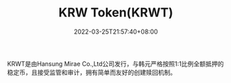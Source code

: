 ﻿---
weight: 
title: "KRW Token(KRWT)"
description: "KRWT是由Hansung Mirae Co.,Ltd公司发行，与韩元严格按照11比例全额抵押的稳定币，且接受监管和审计，拥有简单而友好的创建赎回机制"
date: 2022-03-25T21:57:40+08:00
lastmod: 2022-03-25T16:45:40+08:00
draft: false
authors: ["Metabd"]
featuredImage: "krw-tokenkrwt.webp"
link: ""
tags: ["数字代币","KRW Token(KRWT)"]
categories: ["navigation"]
navigation: ["数字代币"]
lightgallery: true
toc: true
pinned: false
recommend: false
recommend1: false
---
KRWT是由Hansung Mirae Co.,Ltd公司发行，与韩元严格按照1:1比例全额抵押的稳定币，且接受监管和审计，拥有简单而友好的创建赎回机制。
